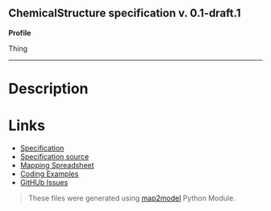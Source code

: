 ## ChemicalStructure specification v. 0.1-draft.1 

**Profile**

Thing

****

# Description

# Links
- [Specification](http://bioschemas.org/bsc_specs/ChemicalStructure/specification/)
- [Specification source](specification.html)
- [Mapping Spreadsheet](https://docs.google.com/spreadsheets/d/1kgAbxi2iMUKs_tOtDfBt1CQcMYFfBVeuu56Az1ZkJmE/edit?usp=drivesdk)
- [Coding Examples](https://github.com/BioSchemas/specifications/tree/master/ChemicalStructure/examples)
- [GitHUb Issues](https://github.com/BioSchemas/bioschemas/labels/type%3A%20ChemicalStructure)
> These files were generated using [map2model](https://github.com/BioSchemas/map2model) Python Module.
